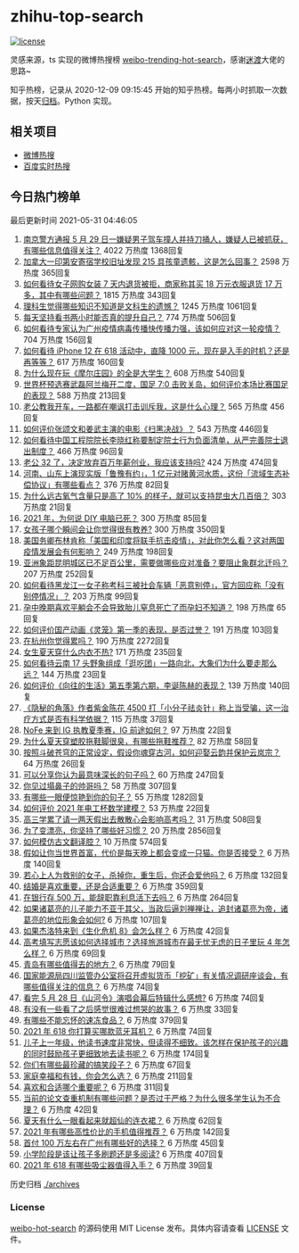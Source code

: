 # zhihu-top-search

[![license](https://img.shields.io/github/license/Arrackisarookie/zhihu-top-search)](https://github.com/Arrackisarookie/zhihu-top-search/blob/master/LICENSE)

灵感来源，ts 实现的微博热搜榜 [weibo-trending-hot-search](https://github.com/justjavac/weibo-trending-hot-search)，感谢[迷渡](https://github.com/justjavac)大佬的思路~

知乎热榜，记录从 2020-12-09 09:15:45 开始的知乎热榜。每两小时抓取一次数据，按天[归档](./archives)。Python 实现。

## 相关项目
+ [微博热搜](https://github.com/Arrackisarookie/weibo-hot-search)
+ [百度实时热搜](https://github.com/Arrackisarookie/baidu-hot-search)

## 今日热门榜单

<!-- Rank Begin -->

最后更新时间 2021-05-31 04:46:05

1. [南京警方通报 5 月 29 日一嫌疑男子驾车撞人并持刀捅人，嫌疑人已被抓获，有哪些信息值得关注？](https://www.zhihu.com/question/462129219) 4022 万热度 1368回复
1. [加拿大一印第安寄宿学校旧址发现 215 具孩童遗骸，这是怎么回事？](https://www.zhihu.com/question/462022143) 2598 万热度 365回复
1. [如何看待女子网购女装 7 天内退货被拒，商家称其买 18 万元衣服退货 17 万多，其中有哪些问题？](https://www.zhihu.com/question/462187108) 1815 万热度 343回复
1. [理科生觉得哪些知识不知道是文科生的遗憾？](https://www.zhihu.com/question/270455074) 1245 万热度 1061回复
1. [每天坚持看书两小时能否真的提升自己？](https://www.zhihu.com/question/451546101) 774 万热度 506回复
1. [如何看待专家认为广州疫情病毒传播快传播力强，该如何应对这一轮疫情？](https://www.zhihu.com/question/462060673) 704 万热度 156回复
1. [如何看待 iPhone 12 在 618 活动中，直降 1000 元，现在是入手的时机？还是再等等？](https://www.zhihu.com/question/461312225) 617 万热度 160回复
1. [为什么现在玩《摩尔庄园》的全是大学生？](https://www.zhihu.com/question/54190459) 608 万热度 540回复
1. [世界杯预选赛武磊阿兰梅开二度，国足 7:0 击败关岛，如何评价本场比赛国足的表现？](https://www.zhihu.com/question/462270082) 588 万热度 213回复
1. [老公教我开车，一路都在嘲讽打击训斥我，这是什么心理？](https://www.zhihu.com/question/457328565) 565 万热度 456回复
1. [如何评价张颂文和姜武主演的电影《扫黑决战》？](https://www.zhihu.com/question/455752818) 543 万热度 446回复
1. [如何看待中国工程院院长李晓红称要制定院士行为负面清单，从严完善院士退出制度？](https://www.zhihu.com/question/462035659) 466 万热度 96回复
1. [老公 32 了，决定放弃百万年薪创业，我应该支持吗?](https://www.zhihu.com/question/447327404) 424 万热度 474回复
1. [河南、山东上演现实版「鲁豫有约」，1 亿元对赌黄河水质，这份「流域生态补偿协议」有哪些看点？](https://www.zhihu.com/question/461376984) 376 万热度 82回复
1. [为什么远古氧气含量只是高了 10% 的样子，就可以支持昆虫大几百倍？](https://www.zhihu.com/question/457554177) 303 万热度 21回复
1. [2021 年，为何说 DIY 电脑已死？](https://www.zhihu.com/question/458733560) 300 万热度 85回复
1. [女孩子哪个瞬间会让你觉得很有教养?](https://www.zhihu.com/question/364828906) 300 万热度 350回复
1. [美国务卿布林肯称「美国和印度将联手抗击疫情」，对此你怎么看？这对两国疫情发展会有何影响？](https://www.zhihu.com/question/462187161) 249 万热度 198回复
1. [亚洲象距昆明城区已不足百公里，需要做哪些应对准备？要阻止象群北迁吗？](https://www.zhihu.com/question/462169548) 207 万热度 252回复
1. [如何看待黑龙江一女子称考科三被社会车辆「恶意别停」，官方回应称「没有别停情况」？](https://www.zhihu.com/question/461986606) 203 万热度 99回复
1. [孕中晚期喜欢平躺会不会导致胎儿窒息死亡了而孕妇不知道？](https://www.zhihu.com/question/412446157) 198 万热度 65回复
1. [如何评价国产动画《灵笼》第一季的表现，是否过誉？](https://www.zhihu.com/question/460671702) 191 万热度 103回复
1. [在杭州你觉得累吗？](https://www.zhihu.com/question/334468884) 190 万热度 2272回复
1. [女生夏天穿什么内衣不热?](https://www.zhihu.com/question/393443526) 171 万热度 235回复
1. [如何看待云南 17 头野象组成「逛吃团」一路向北，大象们为什么要走那么远？](https://www.zhihu.com/question/461852940) 144 万热度 23回复
1. [如何评价《向往的生活》第五季第六期，李诞陈赫的表现？](https://www.zhihu.com/question/461948636) 139 万热度 140回复
1. [《隐秘的角落》作者紫金陈花 4500 打「小分子祛炎针」称上当受骗，这一治疗方式是否有科学依据？](https://www.zhihu.com/question/462183600) 115 万热度 37回复
1. [NoFe 来到 IG 执教夏季赛，IG 前途如何？](https://www.zhihu.com/question/461727805) 97 万热度 22回复
1. [为什么夏天穿塑胶拖鞋脚很臭，有哪些拖鞋推荐？](https://www.zhihu.com/question/30068966) 82 万热度 58回复
1. [按照斗破苍穹的正常设定，假设你魂穿古河，如何迎娶云韵并保护云岚宗？](https://www.zhihu.com/question/433945197) 64 万热度 26回复
1. [可以分享你认为最意味深长的句子吗？](https://www.zhihu.com/question/455777176) 60 万热度 247回复
1. [你见过塌鼻子的帅哥吗？](https://www.zhihu.com/question/272575994) 58 万热度 307回复
1. [有哪些一眼便惊艳到你的句子？](https://www.zhihu.com/question/344902971) 55 万热度 1282回复
1. [如何评价 2021 年电工杯数学建模？](https://www.zhihu.com/question/461882668) 53 万热度 22回复
1. [高三学累了请一两天假出去散散心会影响高考吗？](https://www.zhihu.com/question/429739425) 31 万热度 508回复
1. [为了变漂亮，你坚持了哪些好习惯？](https://www.zhihu.com/question/268216399) 20 万热度 2856回复
1. [如何模仿古文翻译腔？](https://www.zhihu.com/question/61017028) 10 万热度 574回复
1. [假如让你当世界首富，代价是每天晚上都会变成一只猫。你是否接受？](https://www.zhihu.com/question/461811694) 6 万热度 140回复
1. [若心上人为救别的女子，杀掉你，重生后，你还会爱他吗？](https://www.zhihu.com/question/453623418) 6 万热度 132回复
1. [结婚是喜欢重要，还是合适重要？](https://www.zhihu.com/question/460938067) 6 万热度 359回复
1. [在银行存 500 万，能辞职靠利息活下去吗？](https://www.zhihu.com/question/347518117) 6 万热度 264回复
1. [如果诸葛亮的儿子能力不亚于其父，当政后逼刘禅禅让，追封诸葛亮为帝，诸葛亮的地位形象会如何?](https://www.zhihu.com/question/461502132) 6 万热度 107回复
1. [如果杰洛特来到《生化危机 8》会怎么样？](https://www.zhihu.com/question/459033335) 6 万热度 42回复
1. [高考填写志愿该如何选择城市？选择旅游城市在最无忧无虑的日子里玩 4 年怎么样？](https://www.zhihu.com/question/461473516) 6 万热度 69回复
1. [青岛有哪些值得去的地方？](https://www.zhihu.com/question/268589944) 6 万热度 79回复
1. [国家能源局四川监管办公室将召开虚拟货币「挖矿」有关情况调研座谈会，有哪些值得关注的信息？](https://www.zhihu.com/question/461664450) 6 万热度 74回复
1. [看完 5 月 28 日《山河令》演唱会幕后特辑什么感想?](https://www.zhihu.com/question/461930253) 6 万热度 74回复
1. [有没有一些看了之后感觉很难过想哭的故事？](https://www.zhihu.com/question/368019752) 6 万热度 33回复
1. [有哪些不能忘怀的速冻食品？](https://www.zhihu.com/question/22528844) 6 万热度 379回复
1. [2021 年 618 你打算买哪款蓝牙耳机？](https://www.zhihu.com/question/461467494) 6 万热度 74回复
1. [儿子上一年级，他读书速度非常快，但读得不细致。该怎样在保护孩子的兴趣的同时鼓励孩子更细致地去读书呢？](https://www.zhihu.com/question/411684396) 6 万热度 174回复
1. [你们有哪些最珍藏的搞笑段子？](https://www.zhihu.com/question/389442595) 6 万热度 67回复
1. [家庭幸福和有钱，你会怎么选？](https://www.zhihu.com/question/461339158) 6 万热度 211回复
1. [喜欢和合适哪个重要呢？](https://www.zhihu.com/question/459841372) 6 万热度 311回复
1. [当前的论文查重机制有哪些问题？是否过于严格？为什么很多学生认为不合理？](https://www.zhihu.com/question/461310040) 6 万热度 42回复
1. [夏天有什么一眼看起来就超仙的连衣裙？](https://www.zhihu.com/question/451969750) 6 万热度 62回复
1. [2021 年有哪些高性价比的手机值得推荐？](https://www.zhihu.com/question/413851618) 6 万热度 142回复
1. [首付 100 万左右在广州有哪些好的选择？](https://www.zhihu.com/question/461992727) 6 万热度 45回复
1. [小学阶段是该让孩子多刷题还是多阅读?](https://www.zhihu.com/question/387030054) 6 万热度 407回复
1. [2021 年 618 有哪些吸尘器值得入手？](https://www.zhihu.com/question/457255441) 6 万热度 39回复
<!-- Rank End -->

历史归档 [./archives](./archives)

### License

[weibo-hot-search](https://github.com/Arrackisarookie/zhihu-top-search) 的源码使用 MIT License 发布。具体内容请查看 [LICENSE](./LICENSE) 文件。
